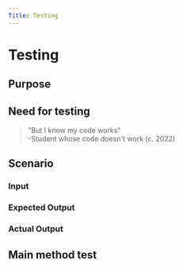 ```yaml
---
Title: Testing
---
```


# Testing

## Purpose

## Need for testing

> "But I know my code works"  
> -Student whose code doesn't work (c. 2022)

## Scenario

### Input

### Expected Output

### Actual Output

## Main method test